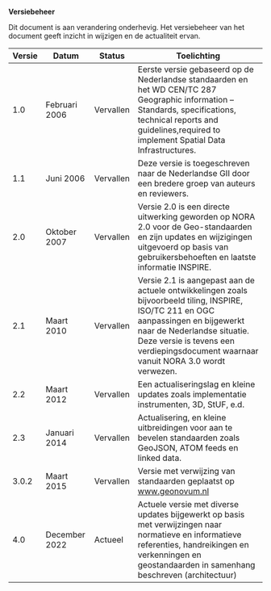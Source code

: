 **Versiebeheer**

Dit document is aan verandering onderhevig. Het versiebeheer van het document geeft inzicht in wijzigen en de actualiteit ervan.

| **Versie** | **Datum**      | **Status** |       **Toelichting**              |
|-----|------------------|------------|-----------------------------------------| 
| 1.0 | Februari 2006 | Vervallen | Eerste versie gebaseerd op de Nederlandse standaarden en het WD CEN/TC 287 Geographic information – Standards, specifications, technical reports and guidelines,required to implement Spatial Data Infrastructures. |
| 1.1 | Juni 2006 | Vervallen | Deze versie is toegeschreven naar de Nederlandse GII door een bredere groep van auteurs en reviewers. |
| 2.0 | Oktober 2007 | Vervallen | Versie 2.0 is een directe uitwerking geworden op NORA 2.0 voor de Geo-standaarden en zijn updates en wijzigingen uitgevoerd op basis van gebruikersbehoeften en laatste informatie INSPIRE. |
| 2.1 | Maart 2010 | Vervallen | Versie 2.1 is aangepast aan de actuele ontwikkelingen zoals bijvoorbeeld tiling, INSPIRE, ISO/TC 211 en OGC aanpassingen en bijgewerkt naar de Nederlandse situatie. Deze versie is tevens een verdiepingsdocument waarnaar vanuit NORA 3.0 wordt verwezen. |
| 2.2 | Maart 2012 | Vervallen | Een actualiseringslag en kleine updates zoals implementatie instrumenten, 3D, StUF, e.d. |
| 2.3 | Januari 2014 | Vervallen | Actualisering, en kleine uitbreidingen voor aan te bevelen standaarden zoals GeoJSON, ATOM feeds en linked data. |
| 3.0.2 | Maart 2015 | Vervallen | Versie met verwijzing van standaarden geplaatst op www.geonovum.nl | 
| 4.0 | December 2022 | Actueel | Actuele versie met diverse updates bijgewerkt op basis met verwijzingen naar normatieve en informatieve referenties, handreikingen en verkenningen en geostandaarden in samenhang beschreven (architectuur) | 
